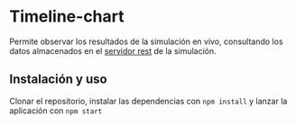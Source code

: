 # Timeline-chart
Permite observar los resultados de la simulación en vivo, consultando los datos almacenados en el [servidor rest](https://github.com/Proyecto-tesina/server-rest) de la simulación.

## Instalación y uso
Clonar el repositorio, instalar las dependencias con `npm install` y lanzar la aplicación con `npm start`
